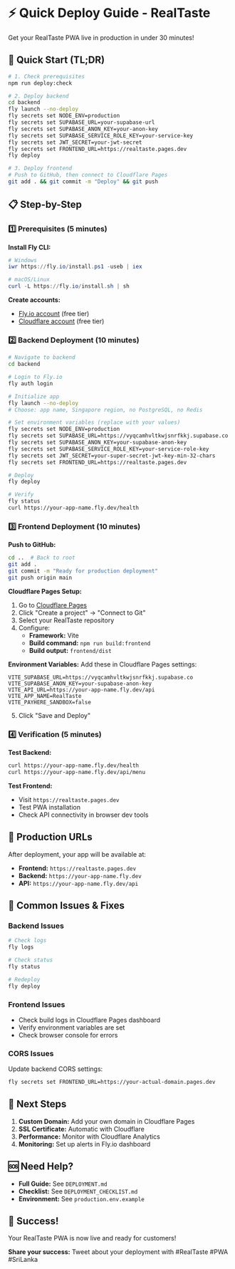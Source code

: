 # ⚡ Quick Deploy Guide - RealTaste

Get your RealTaste PWA live in production in under 30 minutes!

## 🚀 Quick Start (TL;DR)

```bash
# 1. Check prerequisites
npm run deploy:check

# 2. Deploy backend
cd backend
fly launch --no-deploy
fly secrets set NODE_ENV=production
fly secrets set SUPABASE_URL=your-supabase-url
fly secrets set SUPABASE_ANON_KEY=your-anon-key
fly secrets set SUPABASE_SERVICE_ROLE_KEY=your-service-key
fly secrets set JWT_SECRET=your-jwt-secret
fly secrets set FRONTEND_URL=https://realtaste.pages.dev
fly deploy

# 3. Deploy frontend
# Push to GitHub, then connect to Cloudflare Pages
git add . && git commit -m "Deploy" && git push
```

## 📋 Step-by-Step

### 1️⃣ Prerequisites (5 minutes)

**Install Fly CLI:**
```powershell
# Windows
iwr https://fly.io/install.ps1 -useb | iex

# macOS/Linux
curl -L https://fly.io/install.sh | sh
```

**Create accounts:**
- [Fly.io account](https://fly.io/app/sign-up) (free tier)
- [Cloudflare account](https://dash.cloudflare.com/sign-up) (free tier)

### 2️⃣ Backend Deployment (10 minutes)

```bash
# Navigate to backend
cd backend

# Login to Fly.io
fly auth login

# Initialize app
fly launch --no-deploy
# Choose: app name, Singapore region, no PostgreSQL, no Redis

# Set environment variables (replace with your values)
fly secrets set NODE_ENV=production
fly secrets set SUPABASE_URL=https://vyqcamhvltkwjsnrfkkj.supabase.co
fly secrets set SUPABASE_ANON_KEY=your-supabase-anon-key
fly secrets set SUPABASE_SERVICE_ROLE_KEY=your-service-role-key
fly secrets set JWT_SECRET=your-super-secret-jwt-key-min-32-chars
fly secrets set FRONTEND_URL=https://realtaste.pages.dev

# Deploy
fly deploy

# Verify
fly status
curl https://your-app-name.fly.dev/health
```

### 3️⃣ Frontend Deployment (10 minutes)

**Push to GitHub:**
```bash
cd ..  # Back to root
git add .
git commit -m "Ready for production deployment"
git push origin main
```

**Cloudflare Pages Setup:**
1. Go to [Cloudflare Pages](https://dash.cloudflare.com/pages)
2. Click "Create a project" → "Connect to Git"
3. Select your RealTaste repository
4. Configure:
   - **Framework:** Vite
   - **Build command:** `npm run build:frontend`
   - **Build output:** `frontend/dist`

**Environment Variables:**
Add these in Cloudflare Pages settings:
```
VITE_SUPABASE_URL=https://vyqcamhvltkwjsnrfkkj.supabase.co
VITE_SUPABASE_ANON_KEY=your-supabase-anon-key
VITE_API_URL=https://your-app-name.fly.dev/api
VITE_APP_NAME=RealTaste
VITE_PAYHERE_SANDBOX=false
```

5. Click "Save and Deploy"

### 4️⃣ Verification (5 minutes)

**Test Backend:**
```bash
curl https://your-app-name.fly.dev/health
curl https://your-app-name.fly.dev/api/menu
```

**Test Frontend:**
- Visit `https://realtaste.pages.dev`
- Test PWA installation
- Check API connectivity in browser dev tools

## 🎯 Production URLs

After deployment, your app will be available at:

- **Frontend:** `https://realtaste.pages.dev`
- **Backend:** `https://your-app-name.fly.dev`
- **API:** `https://your-app-name.fly.dev/api`

## 🔧 Common Issues & Fixes

### Backend Issues
```bash
# Check logs
fly logs

# Check status
fly status

# Redeploy
fly deploy
```

### Frontend Issues
- Check build logs in Cloudflare Pages dashboard
- Verify environment variables are set
- Check browser console for errors

### CORS Issues
Update backend CORS settings:
```bash
fly secrets set FRONTEND_URL=https://your-actual-domain.pages.dev
```

## 📱 Next Steps

1. **Custom Domain:** Add your own domain in Cloudflare Pages
2. **SSL Certificate:** Automatic with Cloudflare
3. **Performance:** Monitor with Cloudflare Analytics
4. **Monitoring:** Set up alerts in Fly.io dashboard

## 🆘 Need Help?

- **Full Guide:** See `DEPLOYMENT.md`
- **Checklist:** See `DEPLOYMENT_CHECKLIST.md`
- **Environment:** See `production.env.example`

## 🎉 Success!

Your RealTaste PWA is now live and ready for customers! 

**Share your success:** Tweet about your deployment with #RealTaste #PWA #SriLanka
